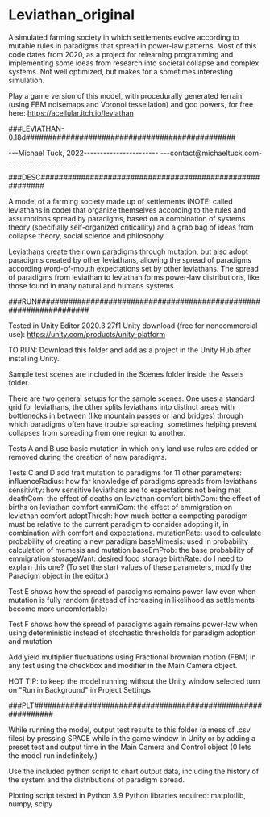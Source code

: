 # Leviathan_original

A simulated farming society in which settlements evolve
according to mutable rules in paradigms that spread in power-law patterns.
Most of this code dates from 2020, as a project for relearning programming
and implementing some ideas from research into societal collapse
and complex systems. Not well optimized,
but makes for a sometimes interesting simulation.

Play a game version  of this model, with procedurally generated terrain
(using FBM noisemaps and Voronoi tessellation) and god powers,
for free here: https://acellular.itch.io/leviathan

###LEVIATHAN-0.18d###############################################

---Michael Tuck, 2022-----------------------
---contact@michaeltuck.com-----------------------


###DESC#########################################################

A model of a farming society made up of settlements (NOTE: called
leviathans in code) that organize themselves according to the rules
and assumptions spread by paradigms, based on a combination of
systems theory (specifially self-organized criticallity) and a grab
bag of ideas from collapse theory, social science and philosophy.

Leviathans create their own paradigms through mutation, but also adopt 
paradigms created by other leviathans, allowing the spread of paradigms 
according word-of-mouth expectations set by other leviathans.
The spread of paradigms from leviathan to leviathan forms power-law 
distributions, like those found in many natural and humans systems.


###RUN####################################################################

Tested in Unity Editor 2020.3.27f1
Unity download (free for noncommercial use): https://unity.com/products/unity-platform

TO RUN: Download this folder and add as a project in the Unity Hub after installing Unity.

Sample test scenes are included in the Scenes folder inside the Assets folder.

There are two general setups for the sample scenes. One uses a standard grid for
leviathans, the other splits leviathans into distinct areas with bottlenecks
in between (like mountain passes or land bridges) through which paradigms 
often have trouble spreading, sometimes helping prevent collapses 
from spreading from one region to another.

Tests A and B use basic mutation in which only land use rules are added
or removed during the creation of new paradigms.

Tests C and D add trait mutation to paradigms for 11 other parameters:
	influenceRadius: how far knowledge of paradigms spreads from leviathans
	sensitivity: how sensitive leviathans are to expectations not being met
	deathCom: the effect of deaths on leviathan comfort
	birthCom: the effect of births on leviathan comfort
	emmiCom: the effect of emmigration on leviathan comfort
	adoptThresh: how much better a competing paradigm must be relative to the
	             current paradigm to consider adopting it, in combination 
	             with comfort and expectations.
	mutationRate: used to calculate probability of creating a new paradigm 
	baseMimesis: used in probability calculation of memesis and mutation
	baseEmProb: the base probability of emmigration
	storageWant: desired food storage
	birthRate: do I need to explain this one?
(To set the start values of these parameters, modify the Paradigm object in the editor.)

Test E shows how the spread of paradigms remains
power-law even when mutation is fully random (instead of increasing in
likelihood as settlements become more uncomfortable)

Test F shows how the spread of paradigms again
remains power-law when using deterministic instead of stochastic
thresholds for paradigm adoption and mutation

Add yield multiplier fluctuations using Fractional brownian motion (FBM) in any test
using the checkbox and modifier in the Main Camera object.

HOT TIP: to keep the model running without the Unity window selected
turn on "Run in Background" in Project Settings


###PLT#############################################################

While running the model, output test results to this folder (a mess of .csv files) by 
pressing SPACE while in the game window in Unity or by adding a preset test and output
time in the Main Camera and Control object (0 lets the model run indefinitely.)

Use the included python script to chart output data, including the
history of the system and the distributions of paradigm spread. 

Plotting script tested in Python 3.9
Python libraries required: matplotlib, numpy, scipy

